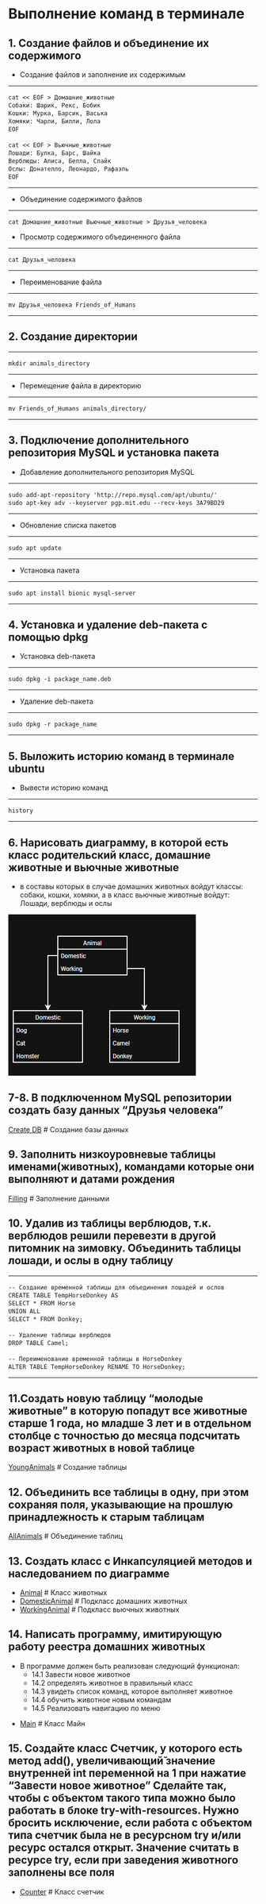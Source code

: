 # Выполнение команд в терминале

## 1. Создание файлов и объединение их содержимого

* Создание файлов и заполнение их содержимым

---
    cat << EOF > Домашние_животные
    Собаки: Шарик, Рекс, Бобик
    Кошки: Мурка, Барсик, Васька
    Хомяки: Чарли, Билли, Лола
    EOF

    cat << EOF > Вьючные_животные
    Лошади: Булка, Барс, Шайка
    Верблюды: Алиса, Белла, Спайк
    Ослы: Донателло, Леонардо, Рафаэль
    EOF
---

* Объединение содержимого файлов

---
    cat Домашние_животные Вьючные_животные > Друзья_человека

* Просмотр содержимого объединенного файла

---
    cat Друзья_человека
---

* Переименование файла

---
    mv Друзья_человека Friends_of_Humans
---

## 2. Создание директории

---
    mkdir animals_directory
---

* Перемещение файла в директорию

---
    mv Friends_of_Humans animals_directory/
---

## 3. Подключение дополнительного репозитория MySQL и установка пакета

* Добавление дополнительного репозитория MySQL

---
    sudo add-apt-repository 'http://repo.mysql.com/apt/ubuntu/'
    sudo apt-key adv --keyserver pgp.mit.edu --recv-keys 3A79BD29
---

* Обновление списка пакетов

---
    sudo apt update
---

* Установка пакета

---
    sudo apt install bionic mysql-server
---

## 4. Установка и удаление deb-пакета с помощью dpkg

* Установка deb-пакета

---
    sudo dpkg -i package_name.deb
---

* Удаление deb-пакета

---
    sudo dpkg -r package_name
---

## 5. Выложить историю команд в терминале ubuntu

* Вывести историю команд

---
    history
---

## 6.  Нарисовать диаграмму, в которой есть класс родительский класс, домашние животные и вьючные животные

* в составы которых в случае домашних животных войдут классы: собаки, кошки, хомяки, а в класс вьючные животные войдут: Лошади, верблюды и ослы

![Диаграмма](./Diagram.png)

## 7-8. В подключенном MySQL репозитории создать базу данных “Друзья человека”

[Create DB](./createDB.sql) # Создание базы данных

## 9. Заполнить низкоуровневые таблицы именами(животных), командами которые они выполняют и датами рождения

[Filling](./filling.sql) # Заполнение данными

## 10. Удалив из таблицы верблюдов, т.к. верблюдов решили перевезти в другой питомник на зимовку. Объединить таблицы лошади, и ослы в одну таблицу

---
    -- Создание временной таблицы для объединения лошадей и ослов
    CREATE TABLE TempHorseDonkey AS
    SELECT * FROM Horse
    UNION ALL
    SELECT * FROM Donkey;

    -- Удаление таблицы верблюдов
    DROP TABLE Camel;

    -- Переименование временной таблицы в HorseDonkey
    ALTER TABLE TempHorseDonkey RENAME TO HorseDonkey;
---

## 11.Создать новую таблицу “молодые животные” в которую попадут все животные старше 1 года, но младше 3 лет и в отдельном столбце с точностью до месяца подсчитать возраст животных в новой таблице

[YoungAnimals](./filling.sql) # Создание таблицы

## 12. Объединить все таблицы в одну, при этом сохраняя поля, указывающие на прошлую принадлежность к старым таблицам

[AllAnimals](./AllAnimals.sql) # Объединение таблиц

## 13. Создать класс с Инкапсуляцией методов и наследованием по диаграмме

* [Animal](./Animal.java) # Класс животных
* [DomesticAnimal](./DomesticAnimal.java) # Подкласс домашних животных
* [WorkingAnimal](./WorkingAnimal.java) # Подкласс вьючных животных

## 14. Написать программу, имитирующую работу реестра домашних животных

- В программе должен быть реализован следующий функционал:
    * 14.1 Завести новое животное
    * 14.2 определять животное в правильный класс
    * 14.3 увидеть список команд, которое выполняет животное
    * 14.4 обучить животное новым командам
    * 14.5 Реализовать навигацию по меню
* [Main](./Main.java) # Класс Майн

## 15. Создайте класс Счетчик, у которого есть метод add(), увеличивающий̆ значение внутренней int переменной на 1 при нажатие “Завести новое животное” Сделайте так, чтобы с объектом такого типа можно было работать в блоке try-with-resources. Нужно бросить исключение, если работа с объектом типа счетчик была не в ресурсном try и/или ресурс остался открыт. Значение считать в ресурсе try, если при заведения животного заполнены все поля

* [Counter](./Counter.java) # Класс счетчик